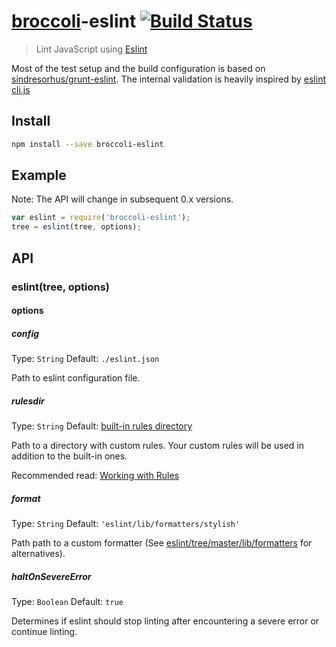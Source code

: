 # [broccoli](https://github.com/joliss/broccoli)-eslint [![Build Status](https://travis-ci.org/makepanic/broccoli-eslint.png?branch=master)](https://travis-ci.org/makepanic/broccoli-eslint)

> Lint JavaScript using [Eslint](http://eslint.org/)

Most of the test setup and the build configuration is based on [sindresorhus/grunt-eslint](https://github.com/sindresorhus/grunt-eslint).
The internal validation is heavily inspired by [eslint cli.js](https://github.com/eslint/eslint/blob/master/lib/cli.js)

## Install

```bash
npm install --save broccoli-eslint
```

## Example

Note: The API will change in subsequent 0.x versions.

```js
var eslint = require('broccoli-eslint');
tree = eslint(tree, options);
```

## API

### eslint(tree, options)

#### options

##### config

Type: `String`
Default: `./eslint.json`

Path to eslint configuration file.

##### rulesdir

Type: `String`
Default: [built-in rules directory](https://github.com/eslint/eslint/tree/master/lib/rules)

Path to a directory with custom rules. Your custom rules will be used in addition to the built-in ones.

Recommended read: [Working with Rules](https://github.com/eslint/eslint/blob/master/docs/developer-guide/working-with-rules.md)

##### format

Type: `String`
Default: `'eslint/lib/formatters/stylish'`

Path path to a custom formatter (See [eslint/tree/master/lib/formatters](https://github.com/eslint/eslint/tree/master/lib/formatters) for alternatives).

##### haltOnSevereError

Type: `Boolean`
Default: `true`

Determines if eslint should stop linting after encountering a severe error or continue linting.

